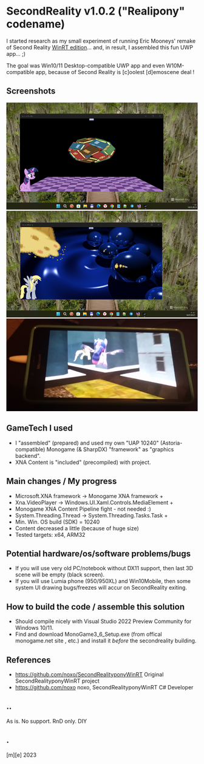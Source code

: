 # SecondReality v1.0.2 ("Realipony" codename)

I started research as my small experiment of running Eric Mooneys' remake of Second Reality 
[WinRT edition](https://github.com/noxo/SecondRealityponyWinRT)... and, in result, 
I assembled this fun UWP app... ;) 

The goal was Win10/11 Desktop-compatible UWP app and even W10M-compatible app, because 
of Second Reality is [c]oolest [d]emoscene deal !

## Screenshots
![W11](Images/shot1.png)
![W11](Images/shot2.png)
![W10M](Images/shot3.png)

## GameTech I used
- I "assembled" (prepared) and used my own "UAP 10240" (Astoria-compatible) Monogame (& SharpDX) "framework" as "graphics backend". 
- XNA Content is "included" (precompiled) with project.


## Main changes / My progress 
- Microsoft.XNA framework -> Monogame XNA framework +
- Xna.VideoPlayer -> Windows.UI.Xaml.Controls.MediaElement + 
- Monogame XNA Content Pipeline fight - not needed :)
- System.Threading.Thread -> System.Threading.Tasks.Task +
- Min. Win. OS build (SDK) = 10240
- Content decreased a little (because of huge size)
- Tested targets: x64, ARM32

## Potential hardware/os/software problems/bugs
- If you will use very old PC/notebook without DX11 support, then last 3D scene will be empty (black screen).
- If you will use Lumia phone (950/950XL) and Win10Mobile, then some system UI drawing bugs/freezes will accur on SecondReality exiting.

## How to build the code / assemble this solution
- Should compile nicely with Visual Studio 2022 Preview Community for Windows 10/11. 
- Find and download MonoGame3_6_Setup.exe (from offical monogame.net site , etc.) 
and install it *before* the secondreality building.

## References
- https://github.com/noxo/SecondRealityponyWinRT Original SecondRealityponyWinRT project
- https://github.com/noxo noxo, SecondRealityponyWinRT C# Developer

## ..
As is. No support. RnD only. DIY

## .
[m][e] 2023
